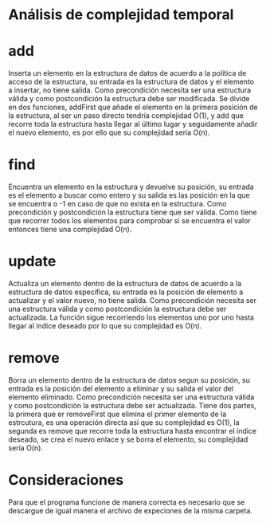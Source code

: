 # Análisis de complejidad temporal

# add
Inserta un elemento en la estructura de datos de acuerdo a la política de acceso de la estructura, su entrada es la estructura de datos y el elemento a insertar, no tiene salida. Como precondición necesita ser una estructura válida y como postcondición la estructura debe ser modificada. Se divide en dos funciones, addFirst que añade el elemento en la primera posición de la estructura, al ser un paso directo tendría complejidad O(1), y add que recorre toda la estructura hasta llegar al último lugar y seguidamente añadir el nuevo elemento, es por ello que su complejidad sería O(n).

# find
Encuentra un elemento en la estructura y devuelve su posición, su entrada es el elemento a buscar como entero y su salida es las posición en la que se encuentra o -1 en caso de que no exista en la estructura. Como precondición y postcondición la estructura tiene que ser válida. Como tiene que recorrer todos los elementos para comprobar si se encuentra el valor entonces tiene una complejidad O(n).

# update
Actualiza un elemento dentro de la estructura de datos de acuerdo a la estructura de datos específica, su entrada es la posición de elemento a actualizar y el valor nuevo, no tiene salida. Como precondición necesita ser una estructura válida y como postcondición la estructura debe ser actualizada. La función sigue recorriendo los elementos uno por uno hasta llegar al índice deseado por lo que su complejidad es O(n).

# remove
Borra un elemento dentro de la estructura de datos segun su posición, su entrada es la posición del elemento a eliminar y su salida el valor del elemento eliminado. Como precondición necesita ser una estructura válida y como postcondición la estructura debe ser actualizada. Tiene dos partes, la primera que er removeFirst que elimina el primer elemento de la estrcutura, es una operación directa así que su complejidad es O(1), la segunda es remove que recorre toda la estructura hasta encontrar el índice deseado, se crea el nuevo enlace y se borra el elemento, su complejidad sería O(n).

# Consideraciones
Para que el programa funcione de manera correcta es necesario que se descargue de igual manera el archivo de expeciones de la misma carpeta.
